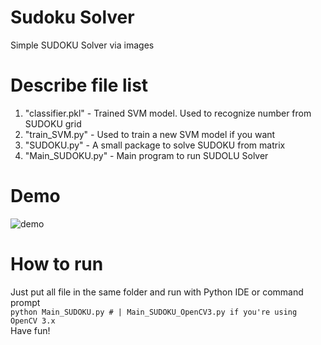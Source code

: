 # Sudoku Solver
Simple SUDOKU Solver via images

# Describe file list
1. "classifier.pkl" - Trained SVM model. Used to recognize number from SUDOKU grid
2. "train_SVM.py" - Used to train a new SVM model if you want
3. "SUDOKU.py" - A small package to solve SUDOKU from matrix
4. "Main_SUDOKU.py" - Main program to run SUDOLU Solver

# Demo
![demo](/demo/demo.gif "demo")
# How to run
Just put all file in the same folder and run with Python IDE or command prompt  
`python Main_SUDOKU.py # | Main_SUDOKU_OpenCV3.py if you're using OpenCV 3.x`  
Have fun!
